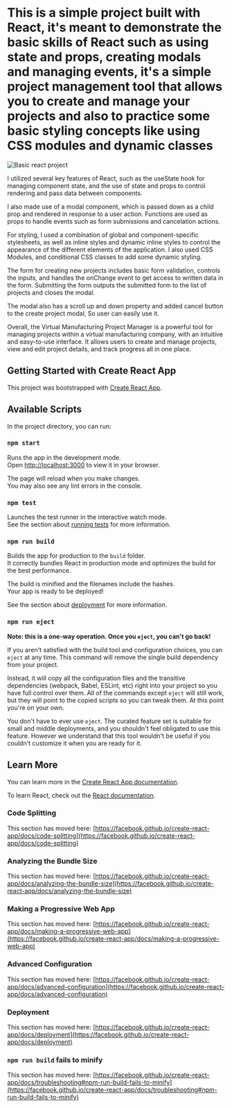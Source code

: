 # This is a simple project built with React, it's meant to demonstrate the basic skills of React such as using state and props, creating modals and managing events, it's a simple project management tool that allows you to create and manage your projects and also to practice some basic styling concepts like using CSS modules and dynamic classes


![Basic react project](https://user-images.githubusercontent.com/97854234/211912765-61c32440-1d4e-4d74-a39d-3324d17bc4b0.png)

I utilized several key features of React, such as the useState hook for managing component state, and the use of state and props to control rendering and pass data between components.

I also made use of a modal component, which is passed down as a child prop and rendered in response to a user action. Functions are used as props to handle events such as form submissions and cancelation actions.

For styling, I used a combination of global and component-specific stylesheets, as well as inline styles and dynamic inline styles to control the appearance of the different elements of the application. I also used CSS Modules, and conditional CSS classes to add some dynamic styling.

The form for creating new projects includes basic form validation, controls the inputs, and handles the onChange event to get access to written data in the form. Submitting the form outputs the submitted form to the list of projects and closes the modal.

The modal also has a scroll up and down property and added cancel button to the create project modal, So user can easily use it.

Overall, the Virtual Manufacturing Project Manager is a powerful tool for managing projects within a virtual manufacturing company, with an intuitive and easy-to-use interface. It allows users to create and manage projects, view and edit project details, and track progress all in one place.

## Getting Started with Create React App

This project was bootstrapped with [Create React App](https://github.com/facebook/create-react-app).


## Available Scripts

In the project directory, you can run:

### `npm start`

Runs the app in the development mode.\
Open [http://localhost:3000](http://localhost:3000) to view it in your browser.

The page will reload when you make changes.\
You may also see any lint errors in the console.

### `npm test`

Launches the test runner in the interactive watch mode.\
See the section about [running tests](https://facebook.github.io/create-react-app/docs/running-tests) for more information.

### `npm run build`

Builds the app for production to the `build` folder.\
It correctly bundles React in production mode and optimizes the build for the best performance.

The build is minified and the filenames include the hashes.\
Your app is ready to be deployed!

See the section about [deployment](https://facebook.github.io/create-react-app/docs/deployment) for more information.

### `npm run eject`

**Note: this is a one-way operation. Once you `eject`, you can't go back!**

If you aren't satisfied with the build tool and configuration choices, you can `eject` at any time. This command will remove the single build dependency from your project.

Instead, it will copy all the configuration files and the transitive dependencies (webpack, Babel, ESLint, etc) right into your project so you have full control over them. All of the commands except `eject` will still work, but they will point to the copied scripts so you can tweak them. At this point you're on your own.

You don't have to ever use `eject`. The curated feature set is suitable for small and middle deployments, and you shouldn't feel obligated to use this feature. However we understand that this tool wouldn't be useful if you couldn't customize it when you are ready for it.

## Learn More

You can learn more in the [Create React App documentation](https://facebook.github.io/create-react-app/docs/getting-started).

To learn React, check out the [React documentation](https://reactjs.org/).

### Code Splitting

This section has moved here: [https://facebook.github.io/create-react-app/docs/code-splitting](https://facebook.github.io/create-react-app/docs/code-splitting)

### Analyzing the Bundle Size

This section has moved here: [https://facebook.github.io/create-react-app/docs/analyzing-the-bundle-size](https://facebook.github.io/create-react-app/docs/analyzing-the-bundle-size)

### Making a Progressive Web App

This section has moved here: [https://facebook.github.io/create-react-app/docs/making-a-progressive-web-app](https://facebook.github.io/create-react-app/docs/making-a-progressive-web-app)

### Advanced Configuration

This section has moved here: [https://facebook.github.io/create-react-app/docs/advanced-configuration](https://facebook.github.io/create-react-app/docs/advanced-configuration)

### Deployment

This section has moved here: [https://facebook.github.io/create-react-app/docs/deployment](https://facebook.github.io/create-react-app/docs/deployment)

### `npm run build` fails to minify

This section has moved here: [https://facebook.github.io/create-react-app/docs/troubleshooting#npm-run-build-fails-to-minify](https://facebook.github.io/create-react-app/docs/troubleshooting#npm-run-build-fails-to-minify)

